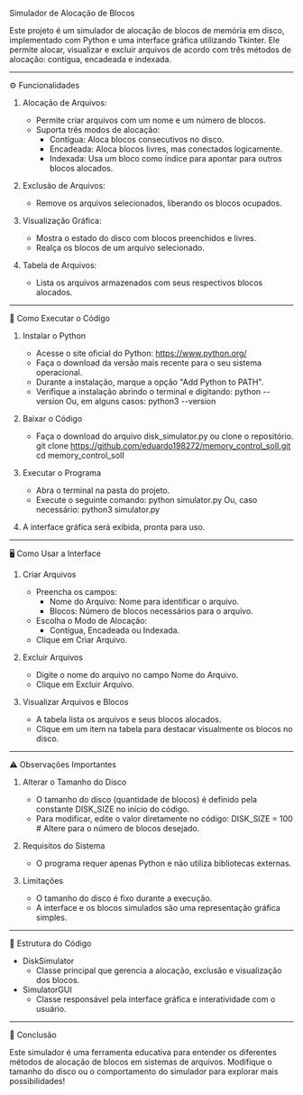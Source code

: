 
Simulador de Alocação de Blocos

Este projeto é um simulador de alocação de blocos de memória em disco, implementado com Python e uma interface gráfica utilizando Tkinter. Ele permite alocar, visualizar e excluir arquivos de acordo com três métodos de alocação: contígua, encadeada e indexada.

---

⚙️ Funcionalidades

1. Alocação de Arquivos:
   - Permite criar arquivos com um nome e um número de blocos.
   - Suporta três modos de alocação:
     - Contígua: Aloca blocos consecutivos no disco.
     - Encadeada: Aloca blocos livres, mas conectados logicamente.
     - Indexada: Usa um bloco como índice para apontar para outros blocos alocados.

2. Exclusão de Arquivos:
   - Remove os arquivos selecionados, liberando os blocos ocupados.

3. Visualização Gráfica:
   - Mostra o estado do disco com blocos preenchidos e livres.
   - Realça os blocos de um arquivo selecionado.

4. Tabela de Arquivos:
   - Lista os arquivos armazenados com seus respectivos blocos alocados.

---

🚀 Como Executar o Código

1. Instalar o Python
   - Acesse o site oficial do Python: https://www.python.org/
   - Faça o download da versão mais recente para o seu sistema operacional.
   - Durante a instalação, marque a opção "Add Python to PATH".
   - Verifique a instalação abrindo o terminal e digitando:
     python --version
     Ou, em alguns casos:
     python3 --version

2. Baixar o Código
   - Faça o download do arquivo disk_simulator.py ou clone o repositório.
     git clone https://github.com/eduardo198272/memory_control_soII.git
     cd memory_control_soII

3. Executar o Programa
   - Abra o terminal na pasta do projeto.
   - Execute o seguinte comando:
     python simulator.py
     Ou, caso necessário:
     python3 simulator.py

4. A interface gráfica será exibida, pronta para uso.

---

🖥️ Como Usar a Interface

1. Criar Arquivos
   - Preencha os campos:
     - Nome do Arquivo: Nome para identificar o arquivo.
     - Blocos: Número de blocos necessários para o arquivo.
   - Escolha o Modo de Alocação:
     - Contígua, Encadeada ou Indexada.
   - Clique em Criar Arquivo.

2. Excluir Arquivos
   - Digite o nome do arquivo no campo Nome do Arquivo.
   - Clique em Excluir Arquivo.

3. Visualizar Arquivos e Blocos
   - A tabela lista os arquivos e seus blocos alocados.
   - Clique em um item na tabela para destacar visualmente os blocos no disco.

---

⚠️ Observações Importantes

1. Alterar o Tamanho do Disco
   - O tamanho do disco (quantidade de blocos) é definido pela constante DISK_SIZE no início do código.
   - Para modificar, edite o valor diretamente no código:
     DISK_SIZE = 100  # Altere para o número de blocos desejado.

2. Requisitos do Sistema
   - O programa requer apenas Python e não utiliza bibliotecas externas.

3. Limitações
   - O tamanho do disco é fixo durante a execução.
   - A interface e os blocos simulados são uma representação gráfica simples.

---

📂 Estrutura do Código

- DiskSimulator
  - Classe principal que gerencia a alocação, exclusão e visualização dos blocos.
- SimulatorGUI
  - Classe responsável pela interface gráfica e interatividade com o usuário.

---

🎉 Conclusão

Este simulador é uma ferramenta educativa para entender os diferentes métodos de alocação de blocos em sistemas de arquivos. Modifique o tamanho do disco ou o comportamento do simulador para explorar mais possibilidades!
